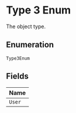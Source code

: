 
# Type 3 Enum

The object type.

## Enumeration

`Type3Enum`

## Fields

| Name |
|  --- |
| `User` |

